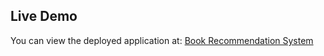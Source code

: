 ## Live Demo

You can view the deployed application at: [Book Recommendation System](https://bookrecommendsytem-3.onrender.com)
